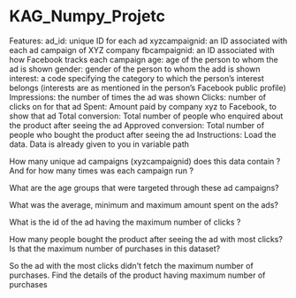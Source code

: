 # KAG_Numpy_Projetc

Features:
ad_id: unique ID for each ad
xyzcampaignid: an ID associated with each ad campaign of XYZ company
fbcampaignid: an ID associated with how Facebook tracks each campaign
age: age of the person to whom the ad is shown
gender: gender of the person to whom the add is shown
interest: a code specifying the category to which the person’s interest belongs (interests are as mentioned in the person’s Facebook public profile)
Impressions: the number of times the ad was shown
Clicks: number of clicks on for that ad
Spent: Amount paid by company xyz to Facebook, to show that ad
Total conversion: Total number of people who enquired about the product after seeing the ad
Approved conversion: Total number of people who bought the product after seeing the ad
Instructions:
Load the data. Data is already given to you in variable path

How many unique ad campaigns (xyzcampaignid) does this data contain ? And for how many times was each campaign run ?

What are the age groups that were targeted through these ad campaigns?

What was the average, minimum and maximum amount spent on the ads?

What is the id of the ad having the maximum number of clicks ?

How many people bought the product after seeing the ad with most clicks? Is that the maximum number of purchases in this dataset?

So the ad with the most clicks didn't fetch the maximum number of purchases. Find the details of the product having maximum number of purchases
